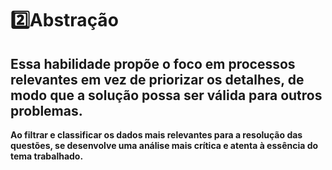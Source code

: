 # :two:Abstração

## Essa habilidade propõe o **foco em processos relevantes** em vez de priorizar os detalhes, de modo que a solução possa ser válida para outros problemas.

**Ao filtrar e classificar os dados mais relevantes para a resolução das questões, se desenvolve uma análise mais crítica e atenta à essência do tema trabalhado.**







